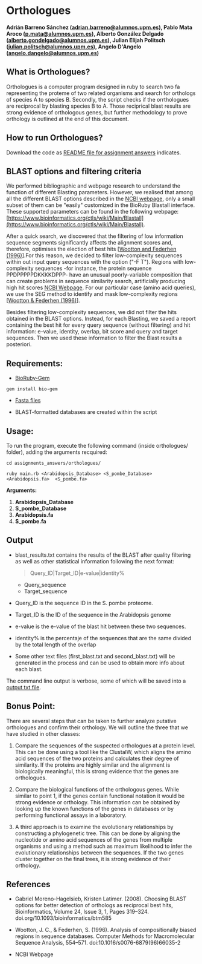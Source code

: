 # Orthologues
**Adrián Barreno Sánchez (adrian.barreno@alumnos.upm.es), Pablo Mata Aroco (p.mata@alumnos.upm.es), Alberto González Delgado (alberto.gondelgado@alumnos.upm.es), Julian Elijah Politsch (julian.politsch@alumnos.upm.es), Angelo D'Angelo (angelo.dangelo@alumnos.upm.es)**


## What is Orthologues?

Orthologues is a computer program designed in ruby to search two fa representing the proteme of two related organisms and search for orthologs of species A to species B. Secondly, the script checks if the orrthologues are reciprocal by blasting species B to A. Those reciprical blast results are strong evidence of orthologous genes, but further methodology to prove orthology is outlined at the end of this document.

## How to run Orthologues?

Download the code as [README file for assignment answers](../README.md) indicates.

## BLAST options and filtering criteria

We performed bibliographic and webpage research to understand the function of different Blasting parameters. However, we realised that among all the different BLAST options described in the [NCBI webpage](https://blast.ncbi.nlm.nih.gov/Blast.cgi?CMD=Web&PAGE_TYPE=BlastDocs&DOC_TYPE=BlastHelp), only a small subset of them can be "easily" customized in the BioRuby Blastall interface. These supported parameters can be found in the following webpage: [https://www.bioinformatics.org/ctls/wiki/Main/Blastall](https://www.bioinformatics.org/ctls/wiki/Main/Blastall).

After a quick search, we discovered that the filtering of low information sequence segments significantly affects the alignment scores and, therefore, optimises the election of best hits [[Wootton and Federhen (1996)](https://academic.oup.com/bioinformatics/article/24/3/319/252715?login=false)].For this reason, we decided to filter low-complexity sequences within out input query sequences with the option ("-F T"). Regions with low-complexity sequences -for instance, the protein sequence PPDPPPPPDKKKKDPPP- have an unusual poorly-variable composition that can create problems in sequence similarity search, artificially producing high hit scores [NCBI Webpage](https://blast.ncbi.nlm.nih.gov/Blast.cgi?CMD=Web&PAGE_TYPE=BlastDocs&DOC_TYPE=BlastHelp). For our particular case (amino acid queries), we use the SEG method to identify and mask low-complexity regions [[Wootton & Federhen (1996)](https://www.sciencedirect.com/science/article/abs/pii/S0076687996660352?via%3Dihub)].

Besides filtering low-complexity sequences, we did not filter the hits obtained in the BLAST options. Instead, for each Blasting, we saved a report containing the best hit for every query sequence (without filtering) and hit information: e-value, identity, overlap, bit score and query and target sequences. Then we used these information to filter the Blast results a posteriori.


## Requirements:

* [BioRuby-Gem](https://rubygems.org/gems/bio-gem/versions/1.3.6)
```
gem install bio-gem
```
* [Fasta files](https://drive.google.com/drive/folders/0B7FLMiAz5IXPTWJDSkk1MTFPMjg?resourcekey=0-yhXCH6PxXIvg9xwMSolpMw)

* BLAST-formatted databases are created within the script

## Usage:

To run the program, execute the following command (inside orthologues/ folder), adding the arguments recquired:

```
cd assignments_answers/orthologues/
```
```
ruby main.rb <Arabidopsis_Database> <S_pombe_Database> <Arabidopsis.fa>  <S_pombe.fa>
```
**Arguments:**
1. **Arabidopsis_Database**
2. **S_pombe_Database**
3. **Arabidopsis.fa** 
4. **S_pombe.fa**

## Output
- blast_results.txt contains the results of the BLAST after quality filtering as well as other statistical information following the next format:
   >Query_ID|Target_ID|e-value|identity%
   - Query_sequence
   - Target_sequence

- Query_ID is the sequence ID in the S. pombe proteome.
- Target_ID is the ID of the sequence in the Arabidopsis genome
- e-value is the e-value of the blast hit between these two sequences.
- identity% is the percentaje of the sequences that are the same divided by the total length of the overlap

- Some other text files (first_blast.txt and second_blast.txt) will be generated in the process and can be used to obtain more info about each blast.

The command line output is verbose, some of which will be saved into a [output txt file](documents/). 

## Bonus Point:

There are several steps that can be taken to further analyze putative orthologues and confirm their orthology. We will outline the three that we have studied in other classes:

1. Compare the sequences of the suspected orthologues at a protein level. This can be done using a tool like the ClustalW, which aligns the amino acid sequences of the two proteins and calculates their degree of similarity. If the proteins are highly similar and the alignment is biologically meaningful, this is strong evidence that the genes are orthologues.

2. Compare the biological functions of the orthologous genes. While similar to point 1, if the genes contain functional notation it would be strong evidence or orthology. This information can be obtained by looking up the known functions of the genes in databases or by performing functional assays in a laboratory.

3. A third approach is to examine the evolutionary relationships by constructing a phylogenetic tree. This can be done by aligning the nucleotide or amino acid sequences of the genes from multiple organisms and using a method such as maximum likelihood to infer the evolutionary relationships between the sequences. If the two genes cluster together on the final trees, it is strong evidence of their orthology.

## References

* Gabriel Moreno-Hagelsieb, Kristen Latimer. (2008). Choosing BLAST options for better detection of orthologs as reciprocal best hits, Bioinformatics, Volume 24, Issue 3, 1, Pages 319–324. doi.org/10.1093/bioinformatics/btm585

* Wootton, J. C., & Federhen, S. (1996). Analysis of compositionally biased regions in sequence databases. Computer Methods for Macromolecular Sequence Analysis, 554–571. doi:10.1016/s0076-6879(96)66035-2

* NCBI Webpage


